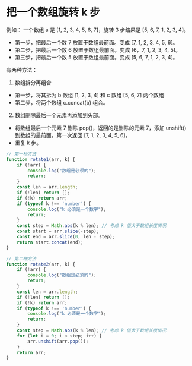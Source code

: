 # 把一个数组旋转 k 步

例如：
一个数组 a 是 [1, 2, 3, 4, 5, 6, 7]，旋转 3 步结果是 [5, 6, 7, 1, 2, 3, 4]。

- 第一步，把最后一个数 7 放置于数组最前面。变成 [7, 1, 2, 3, 4, 5, 6]。
- 第二步，把最后一个数 6 放置于数组最前面。变成 [6，7, 1, 2, 3, 4, 5]。
- 第三步，把最后一个数 5 放置于数组最前面。变成 [5, 6, 7, 1, 2, 3, 4]。

有两种方法：

1. 数组拆分再组合

- 第一步，将其拆为 b 数组 [1, 2, 3, 4] 和 c 数组 [5, 6, 7] 两个数组
- 第二步，将两个数组 c.concat(b) 组合。

2. 数组删除最后一个元素再添加到头部。

- 将数组最后一个元素 7 删除 pop()，返回的是删除的元素 7，添加 unshift() 到数组的最前面。第一次返回 [7, 1, 2, 3, 4, 5, 6]。
- 重复 k 步。

```javascript
// 第一种方法
function rotate1(arr, k) {
    if (!arr) {
        console.log("数组是必须的");
        return;
    }
    const len = arr.length;
    if (!len) return [];
    if (!k) return arr; 
    if (typeof k !== 'number') {
        console.log("k 必须是一个数字");
        return;
    }
    const step = Math.abs(k % len); // 考虑 k 值大于数组长度情况
    const start = arr.slice(-step);
    const end = arr.slice(0, len - step);
    return start.concat(end);
}

```

```javascript
// 第二种方法
function rotate2(arr, k) {
    if (!arr) {
        console.log("数组是必须的");
        return;
    }
    const len = arr.length;
    if (!len) return [];
    if (!k) return arr; 
    if (typeof k !== 'number') {
        console.log("k 必须是一个数字");
        return;
    }
    const step = Math.abs(k % len); // 考虑 k 值大于数组长度情况
    for (let i = 0; i < step; i++) {
        arr.unshift(arr.pop());
    }
    return arr;
}

```
